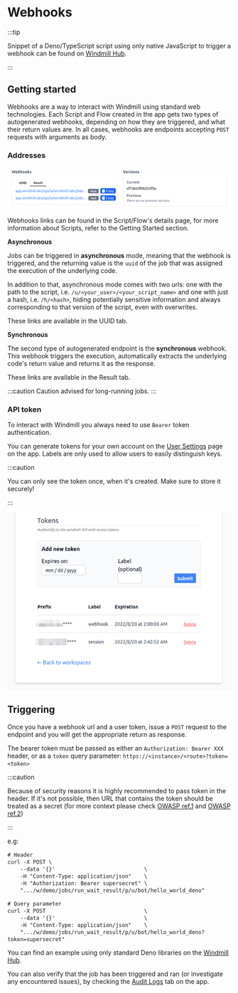 # Webhooks

:::tip

Snippet of a Deno/TypeScript script using only native JavaScript to trigger a
webhook can be found on [Windmill Hub][script].

:::

## Getting started

Webhooks are a way to interact with Windmill using standard web technologies.
Each Script and Flow created in the app gets two types of autogenerated
webhooks, depending on how they are triggered, and what their return values
are. In all cases, webhooks are endpoints accepting `POST` requests with
arguments as body.

### Addresses

![](../assets/getting_started/webhooks/1-create_script.png)

Webhooks links can be found in the Script/Flow's details page, for more
information about Scripts, refer to the Getting Started section.

**Asynchronous**

Jobs can be triggered in **asynchronous** mode, meaning that the webhook is
triggered, and the returning value is the `uuid` of the job that was assigned
the execution of the underlying code. 

In addition to that, asynchronous mode comes with two urls: one with the path to
the script, i.e. `/u/<your_user>/<your_script_name>` and one with just a hash,
i.e. `/h/<hash>`, hiding potentially sensitive information and always
corresponding to that version of the script, even with overwrites.

These links are available in the UUID tab. 

**Synchronous**

The second type of autogenerated endpoint is the **synchronous** webhook.
This webhook triggers the execution, automatically extracts the underlying
code's return value and returns it as the response.

These links are available in the Result tab. 

:::caution
Caution advised for long-running jobs.
:::

### API token

To interact with Windmill you always need to use `Bearer` token authentication.

You can generate tokens for your own account on the
[User Settings][user-settings] page on the app. Labels are only used to allow
users to easily distinguish keys.

:::caution

You can only see the token once, when it's created. Make sure to store it
securely!

:::

![](../assets/getting_started/webhooks/2-tokens.png)

## Triggering

Once you have a webhook url and a user token, issue a `POST` request to the
endpoint and you will get the appropriate return as response.

The bearer token must be passed as either an `Authorization: Bearer XXX` header,
or as a `token` query parameter: `https://<instance>/<route>?token=<token>`


:::caution

Because of security reasons it is highly recommended to pass token in the
header. If it's not possible, then URL that contains the token should be
treated as a secret (for more context please check [OWASP ref.1] and [OWASP
ref.2])

:::

e.g:

```console
# Header
curl -X POST \
    --data '{}'                            \
    -H "Content-Type: application/json"    \
    -H "Authorization: Bearer supersecret" \
    ".../w/demo/jobs/run_wait_result/p/u/bot/hello_world_deno"
```
```console
# Query parameter
curl -X POST                               \
    --data '{}'                            \
    -H "Content-Type: application/json"    \
    ".../w/demo/jobs/run_wait_result/p/u/bot/hello_world_deno?token=supersecret"
```

You can find an example using only standard Deno libraries on the
[Windmill Hub][script].

You can also verify that the job has been triggered and ran (or investigate any
encountered issues), by checking the [Audit Logs][audit-logs] tab on the app.

<!-- Resources -->

[audit-logs]: https://app.windmill.dev/audit_logs
[user-settings]: https://app.windmill.dev/user/settings
[script]: https://hub.windmill.dev/scripts/windmill/1325/trigger-windmill-webhook-with-native-fetch-api-windmill
[OWASP ref.1]: https://cheatsheetseries.owasp.org/cheatsheets/REST_Security_Cheat_Sheet.html#sensitive-information-in-http-requests
[OWASP ref.2]: https://github.com/OWASP/CheatSheetSeries/blob/083890d18ca40bcfc4bdfa80e04dd0a2245c34ea/cheatsheets_draft/Webhook_Security_Guidelines_CheatSheet.md#treat-webhooks-as-secrets
